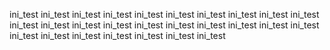 ini_test
ini_test
ini_test
ini_test
ini_test
ini_test
ini_test
ini_test
ini_test
ini_test
ini_test
ini_test
ini_test
ini_test
ini_test
ini_test
ini_test
ini_test
ini_test
ini_test
ini_test
ini_test
ini_test
ini_test
ini_test
ini_test
ini_test
